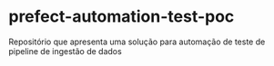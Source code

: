 # prefect-automation-test-poc
Repositório que apresenta uma solução para automação de teste de pipeline de ingestão de dados
